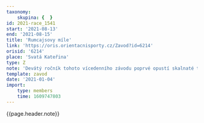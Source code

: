 ```yaml
---
taxonomy:
    skupina: {  }
id: 2021-race_1541
start: '2021-08-13'
end: '2021-08-15'
title: 'Rumcajsovy míle'
link: 'https://oris.orientacnisporty.cz/Zavod?id=6214'
orisid: '6214'
place: 'Svatá Kateřina'
type: Z
note: 'Devátý ročník tohoto vícedenního závodu poprvé opustí skalnaté terény Českého ráje. Závod pořádaný klubem Sportcentrum Jičín se v roce 2021 vydá do krkonošského podhůří do okolí Vsi sv. Kateřiny. Tamní poslední mapa je z roku 2010. Les je tam velmi rychlý, orientačně to ale snadné nebude, dohledávky kontrol v kamenných polích a skalkách nebudou zadarmo. Zázemí závodu bude v kempu Svatá Kateřina, který je ve středu závodního prostoru.'
template: zavod
date: '2021-01-04'
import:
    type: members
    time: 1609747803
---
```


{{page.header.note}}
